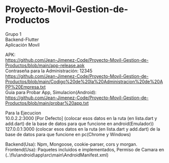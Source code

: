 # Proyecto-Movil-Gestion-de-Productos

Grupo 1  
Backend-Flutter  
Aplicación Movil

APK:  
https://github.com/Jean-Jimenez-Code/Proyecto-Movil-Gestion-de-Productos/blob/main/app-release.apk  
Contraseña para la Administración: 12345  
https://github.com/Jean-Jimenez-Code/Proyecto-Movil-Gestion-de-Productos/blob/main/Codigo%20de%20la%20Administracion%20de%20APP%20Empresa.txt  
Guia para Probar App, Simulacion(Android):  
https://github.com/Jean-Jimenez-Code/Proyecto-Movil-Gestion-de-Productos/blob/main/probar%20app.txt  

Para la Ejecucion  
10.0.2.2:3000  [Por Defecto] (colocar esos datos en la ruta (en lista.dart y add.dart) de la base de datos para que funcione en android(Emulador))  
127.0.0.1:3000 (colocar esos datos en la ruta (en lista.dart y add.dart) de la base de datos para que funcione en pc(Chrome y Windows)  

Backend(Usa): Npm, Mongoose, cookie-parser, cors y morgan.
Frontend(Usa): Paquetes incluidos e implementados, Permiso de Camara en (..\flu\android\app\src\main\AndroidManifest.xml)
